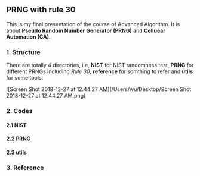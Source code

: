 ## PRNG with rule 30

This is my final presentation of the course of Advanced Algorithm. It is about **Pseudo Random Number Generator (PRNG)** and **Celluear Automation (CA)**.

### 1. Structure

There are totally 4 directories, i.e, **NIST** for NIST randomness test, **PRNG** for different PRNGs including *Rule 30*, **reference** for somthing to refer and **utils** for some tools.

![Screen Shot 2018-12-27 at 12.44.27 AM](/Users/wu/Desktop/Screen Shot 2018-12-27 at 12.44.27 AM.png)

### 2. Codes

#### 2.1 NIST

#### 2.2 PRNG

#### 2.3 utils

### 3. Reference

